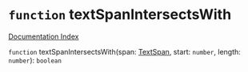 # `function` textSpanIntersectsWith

[Documentation Index](../README.md)

`function` textSpanIntersectsWith(span: [TextSpan](../private.interface.TextSpan/README.md), start: `number`, length: `number`): `boolean`
